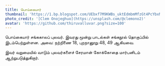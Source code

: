 ```yaml
---
title: பொய்கையார்
thumbnail: 'https://1.bp.blogspot.com/UEbxf7M9KWBs_uktEdmbmMfzGt4PcYbxNTXLzvF0a3RnWWh_xfNiUkxlAh1KYHv5ygipPCEGfkg1Ax--RQ'
photo_credit: '[Clem Onojeghuo](https://unsplash.com/@clemono2)'
avatar: 'https://github.com/thiruvalluvar.png?size=100'
---
```

பொய்கையார் சங்ககாலப் புலவர். இவரது மூன்று பாடல்கள் சங்கநூல் தொகுப்பில் இடம்பெற்றுள்ளன. அவை: நற்றிணை 18, புறநானூறு 48, 49 ஆகியவை.

இவர் வறுமையில் வாடும் புலவர்களைச் சேரமான் கோக்கோதை மார்பனிடம் ஆற்றுபடுத்துகிறார்.